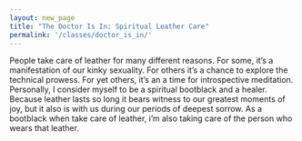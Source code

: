 ```yaml
---
layout: new_page
title: "The Doctor Is In: Spiritual Leather Care"
permalink: '/classes/doctor_is_in/'
---
```


People take care of leather for many different reasons. For some, it’s a manifestation of our kinky sexuality. For others it’s a chance to explore the technical prowess. For yet others, it’s an a time for introspective meditation. Personally, I consider myself to be a spiritual bootblack and a healer. Because leather lasts so long it bears witness to our greatest moments of joy, but it also is with us during our periods of deepest sorrow. As a bootblack when take care of leather, i’m also taking care of the person who wears that leather.
